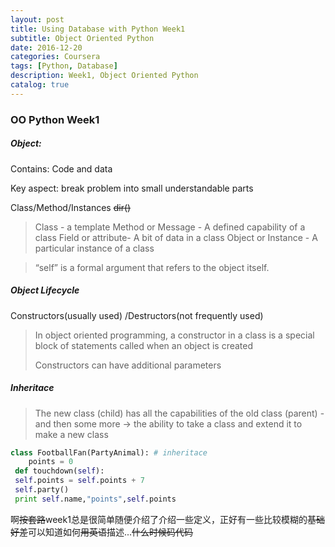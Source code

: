 ```yaml
---
layout: post
title: Using Database with Python Week1
subtitle: Object Oriented Python 
date: 2016-12-20
categories: Coursera
tags: [Python, Database]
description: Week1, Object Oriented Python
catalog: true
---
```


### OO Python Week1

##### Object:

 Contains: Code and data

Key aspect: break problem into small understandable parts

Class/Method/Instances ~~dir()~~

> Class - a template
> Method or Message - A defined capability of a class 
> Field or attribute- A bit of data in a class
> Object or Instance - A particular instance of a class 

> “self” is a formal argument that refers to the object itself.

##### Object Lifecycle

Constructors(usually used) /Destructors(not frequently used)

> In object oriented programming, a constructor in a class is a special block of statements called when an object is created
>
> Constructors can have additional parameters

##### Inheritace

> The new class (child) has all the capabilities of the old class (parent) - and then some more -> the ability to take a class and extend it to make a new
> class

```python
class FootballFan(PartyAnimal): # inheritace
    points = 0
 def touchdown(self):
 self.points = self.points + 7
 self.party()
 print self.name,"points",self.points
```

啊~~按套路~~week1总是很简单随便介绍了介绍一些定义，正好有一些比较模糊的~~基础好差~~可以知道如何~~用英语~~描述...~~什么时候码代码~~





